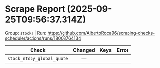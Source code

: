 # Scrape Report (2025-09-25T09:56:37.314Z)

Group: `stocks`  |  Run: https://github.com/AlbertoRoca96/scraping-checks-scheduler/actions/runs/18003764134

| Check | Changed | Keys | Error |
|---|:---:|:--|:--|
| `stock_ntdoy_global_quote` | — |  |  |
